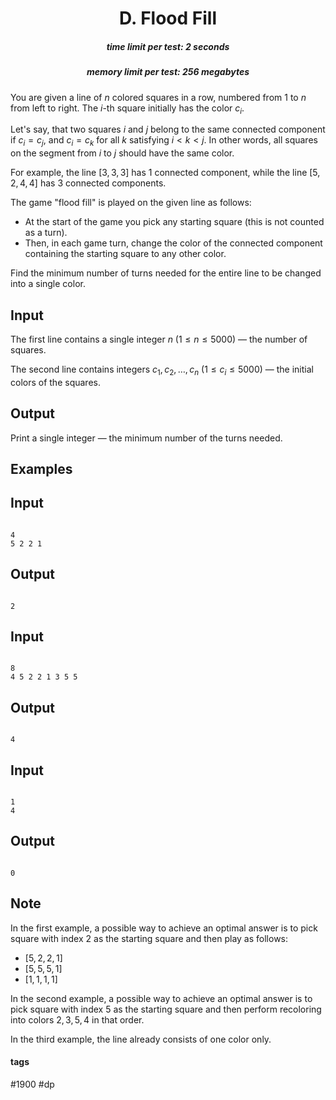 <h1 style='text-align: center;'> D. Flood Fill</h1>

<h5 style='text-align: center;'>time limit per test: 2 seconds</h5>
<h5 style='text-align: center;'>memory limit per test: 256 megabytes</h5>

You are given a line of $n$ colored squares in a row, numbered from $1$ to $n$ from left to right. The $i$-th square initially has the color $c_i$.

Let's say, that two squares $i$ and $j$ belong to the same connected component if $c_i = c_j$, and $c_i = c_k$ for all $k$ satisfying $i < k < j$. In other words, all squares on the segment from $i$ to $j$ should have the same color.

For example, the line $[3, 3, 3]$ has $1$ connected component, while the line $[5, 2, 4, 4]$ has $3$ connected components.

The game "flood fill" is played on the given line as follows: 

* At the start of the game you pick any starting square (this is not counted as a turn).
* Then, in each game turn, change the color of the connected component containing the starting square to any other color.

Find the minimum number of turns needed for the entire line to be changed into a single color.

## Input

The first line contains a single integer $n$ ($1 \le n \le 5000$) — the number of squares.

The second line contains integers $c_1, c_2, \ldots, c_n$ ($1 \le c_i \le 5000$) — the initial colors of the squares.

## Output

Print a single integer — the minimum number of the turns needed.

## Examples

## Input


```

4
5 2 2 1

```
## Output


```

2

```
## Input


```

8
4 5 2 2 1 3 5 5

```
## Output


```

4

```
## Input


```

1
4

```
## Output


```

0

```
## Note

In the first example, a possible way to achieve an optimal answer is to pick square with index $2$ as the starting square and then play as follows:

* $[5, 2, 2, 1]$
* $[5, 5, 5, 1]$
* $[1, 1, 1, 1]$

In the second example, a possible way to achieve an optimal answer is to pick square with index $5$ as the starting square and then perform recoloring into colors $2, 3, 5, 4$ in that order.

In the third example, the line already consists of one color only.



#### tags 

#1900 #dp 